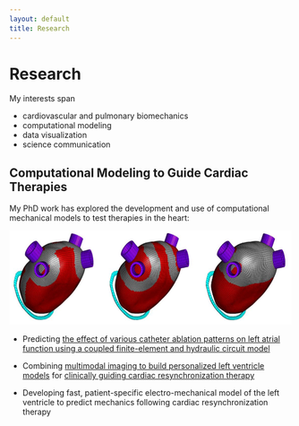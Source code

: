 ```yaml
---
layout: default
title: Research
---
```


# Research
My interests span
- cardiovascular and pulmonary biomechanics
- computational modeling
- data visualization
- science communication

## Computational Modeling to Guide Cardiac Therapies
My PhD work has explored the development and use of computational mechanical models to test therapies in the heart:

<center><img src="/assets/img/atria.jpg" width="600" height="167.983"></center>

- Predicting [the effect of various catheter ablation patterns on left atrial function using a coupled finite-element and hydraulic circuit model](https://doi.org/10.1111/pace.13086)

<!-- <center><img src="/assets/img/crtmap.gif" width="300" height="295.92"></center>-->
- Combining [multimodal imaging to build personalized left ventricle models](https://simtk.org/projects/lvdatamap) for [clinically guiding cardiac resynchronization therapy](https://clinicaltrials.gov/ct2/show/NCT03398369)

- Developing fast, patient-specific electro-mechanical model of the left ventricle to predict mechanics following cardiac resynchronization therapy
